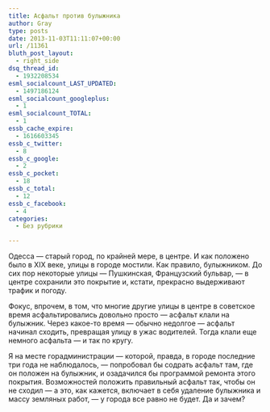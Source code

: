 ```yaml
---
title: Асфальт против булыжника
author: Gray
type: posts
date: 2013-11-03T11:11:07+00:00
url: /11361
bluth_post_layout:
  - right_side
dsq_thread_id:
  - 1932208534
esml_socialcount_LAST_UPDATED:
  - 1497186124
esml_socialcount_googleplus:
  - 1
esml_socialcount_TOTAL:
  - 1
essb_cache_expire:
  - 1616603345
essb_c_twitter:
  - 8
essb_c_google:
  - 2
essb_c_pocket:
  - 18
essb_c_total:
  - 12
essb_c_facebook:
  - 4
categories:
  - Без рубрики

---
```








Одесса — старый город, по крайней мере, в центре. И как положено было в XIX веке, улицы в городе мостили. Как правило, булыжником. До сих пор некоторые улицы — Пушкинская, Французский бульвар, — в центре сохранили это покрытие и, кстати, прекрасно выдерживают трафик и погоду.

Фокус, впрочем, в том, что многие другие улицы в центре в советское время асфальтировались довольно просто — асфальт клали на булыжник. Через какое-то время — обычно недолгое — асфальт начинал сходить, превращая улицу в ужас водителей. Тогда клали еще немного асфальта — и так по кругу.

Я на месте горадминистрации — которой, правда, в городе последние три года не наблюдалось, — попробовал бы содрать асфальт там, где он положен на булыжник, и озадачился бы программой ремонта этого покрытия. Возможностей положить правильный асфальт так, чтобы он не сходил — а это, как кажется, включает в себя удаление булыжника и массу земляных работ, — у города все равно не будет. Да и зачем?